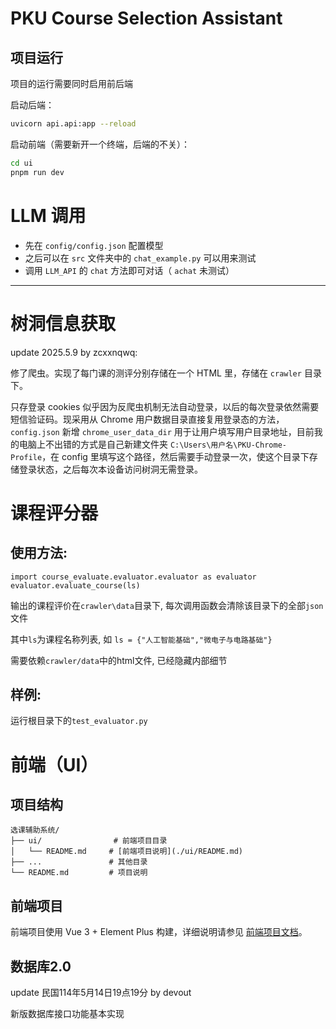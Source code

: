 # PKU Course Selection Assistant

## 项目运行

项目的运行需要同时启用前后端

启动后端：
```bash
uvicorn api.api:app --reload
```

启动前端（需要新开一个终端，后端的不关）：
```bash
cd ui
pnpm run dev
```

# LLM 调用

- 先在 `config/config.json` 配置模型
- 之后可以在 `src` 文件夹中的 `chat_example.py` 可以用来测试
- 调用 `LLM_API` 的 `chat` 方法即可对话（ `achat` 未测试）

-------

# 树洞信息获取

update 2025.5.9 by zcxxnqwq:

修了爬虫。实现了每门课的测评分别存储在一个 HTML 里，存储在 `crawler` 目录下。

只存登录 cookies 似乎因为反爬虫机制无法自动登录，以后的每次登录依然需要短信验证码。现采用从 Chrome 用户数据目录直接复用登录态的方法，`config.json` 新增 `chrome_user_data_dir` 用于让用户填写用户目录地址，目前我的电脑上不出错的方式是自己新建文件夹 `C:\Users\用户名\PKU-Chrome-Profile`，在 config 里填写这个路径，然后需要手动登录一次，使这个目录下存储登录状态，之后每次本设备访问树洞无需登录。

# 课程评分器

## 使用方法:
`import course_evaluate.evaluator.evaluator as evaluator` 
`evaluator.evaluate_course(ls)`

输出的课程评价在`crawler\data`目录下, 每次调用函数会清除该目录下的全部`json`文件

其中`ls`为课程名称列表, 如 `ls = {"人工智能基础","微电子与电路基础"}`

需要依赖`crawler/data`中的html文件, 已经隐藏内部细节
## 样例:
运行根目录下的`test_evaluator.py`


# 前端（UI）

## 项目结构
```
选课辅助系统/
├── ui/                # 前端项目目录
│   └── README.md     # [前端项目说明](./ui/README.md)
├── ...               # 其他目录
└── README.md         # 项目说明
```

## 前端项目
前端项目使用 Vue 3 + Element Plus 构建，详细说明请参见 [前端项目文档](./ui/README.md)。

## 数据库2.0

update 民国114年5月14日19点19分 by devout

新版数据库接口功能基本实现